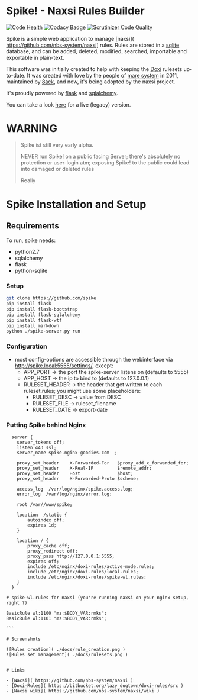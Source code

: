 # Spike! - Naxsi Rules Builder

[![Code Health](https://landscape.io/github/nbs-system/spike/master/landscape.svg?style=flat)](https://landscape.io/github/nbs-system/spike/master)
[![Codacy Badge](https://api.codacy.com/project/badge/grade/f16a87616f3c4e14ac914fea520298e7)](https://www.codacy.com/app/julien-voisin/spike)
[![Scrutinizer Code Quality](https://scrutinizer-ci.com/g/nbs-system/spike/badges/quality-score.png?b=master)](https://scrutinizer-ci.com/g/nbs-system/spike/?branch=master)

Spike is a simple web application to manage [naxsi]( https://github.com/nbs-system/naxsi] rules.
Rules are stored in a [sqlite]( https://www.sqlite.org/ ) database, and can be added,
deleted, modified, searched, importable and exportable in plain-text.

This software was initially created to help with keeping the [Doxi]( https://bitbucket.org/lazy_dogtown/doxi-rules/src )
rulesets up-to-date. It was created with love by the people of [mare system]( https://www.mare-system.de/ ) in 2011,
maintained by [8ack]( https://8ack.de/corporate ), and now, it's being adopted by the naxsi project.

It's proudly powered by [flask]( http://flask.pocoo.org/ ) and [sqlalchemy]( http://www.sqlalchemy.org/ ).

You can take a look [here]( http://spike.nginx-goodies.com/rules/ ) for a  live (legacy) version.

# WARNING

> 
> Spike ist still very early alpha.
>
> NEVER run Spike! on a public facing Server; there's absolutely 
> no protection or user-login atm; exposing Spike! to the public could
> lead into damaged or deleted rules 
>
> Really


# Spike Installation and Setup

## Requirements

To run, spike needs:

- python2.7
- sqlalchemy
- flask
- python-sqlite


### Setup

```bash
git clone https://github.com/spike
pip install flask
pip install flask-bootstrap
pip install flask-sqlalchemy
pip install flask-wtf
pip install markdown
python ./spike-server.py run
```

### Configuration

- most config-options are accessible through the webinterface via http://spike.local:5555/settings/, except:
    - APP_PORT -> the port the spike-server listens on (defaults to 5555)
    - APP_HOST -> the ip to bind to (defaults to 127.0.0.1)
    - RULESET_HEADER -> the header that get written to each ruleset.rules; you might use some placeholders:
        - RULESET_DESC -> value from DESC
        - RULESET_FILE -> ruleset_filename
        - RULESET_DATE -> export-date


### Putting Spike behind Nginx

~~~
  server {
    server_tokens off;
    listen 443 ssl;
    server_name spike.nginx-goodies.com  ;

    proxy_set_header    X-Forwarded-For   $proxy_add_x_forwarded_for;
    proxy_set_header    X-Real-IP         $remote_addr;
    proxy_set_header    Host              $host;
    proxy_set_header    X-Forwarded-Proto $scheme;

    access_log  /var/log/nginx/spike.access.log; 
    error_log  /var/log/nginx/error.log;

    root /var//www/spike;

    location  /static {
        autoindex off;
        expires 1d;
    }

    location / {
        proxy_cache off;
        proxy_redirect off;
        proxy_pass http://127.0.0.1:5555;
        expires off;
        include /etc/nginx/doxi-rules/active-mode.rules;
        include /etc/nginx/doxi-rules/local.rules;
        include /etc/nginx/doxi-rules/spike-wl.rules;
    }
  }

# spike-wl.rules for naxsi (you're running naxsi on your nginx setup, right ?)

BasicRule wl:1100 "mz:$BODY_VAR:rmks";
BasicRule wl:1101 "mz:$BODY_VAR:rmks";

```

# Screenshots

![Rules creation]( ./docs/rule_creation.png )
![Rules set management]( ./docs/rulesets.png )


# Links

- [Naxsi]( https://github.com/nbs-system/naxsi )
- [Doxi-Rules]( https://bitbucket.org/lazy_dogtown/doxi-rules/src )
- [Naxsi wiki]( https://github.com/nbs-system/naxsi/wiki )
